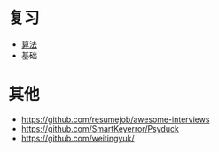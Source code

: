 # 复习

- [算法](https://github.com/idolize-nothing/algorithm)
- 基础

# 其他

- https://github.com/resumejob/awesome-interviews
- https://github.com/SmartKeyerror/Psyduck
- https://github.com/weitingyuk/